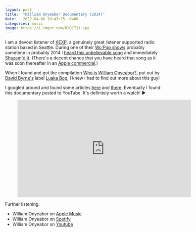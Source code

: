 ```yaml
---
layout: post
title:  "William Onyeabor Documentary (2014)"
date:   2022-04-08 18:43:25 -0400
categories: music
image: https://i.imgur.com/NlQC7ji.jpg
---
```

I am a devout listener of [KEXP](https://kexp.org/), a genuinely great listener supported radio station based in Seattle. During one of their [Wo'Pop shows](https://www.kexp.org/shows/WoPop/) probably sometime in probably 2014 I [heard this unbelievable song](https://www.youtube.com/watch?v=xyL4c_LDCl0) and immediately [Shazam'd it](https://en.wikipedia.org/wiki/Shazam_(application)). (There's a decent chance that you have heard that song as it was soon thereafter in an [Apple commercial](https://www.youtube.com/watch?v=J2uSGFgFn2Q).)

When I found and got the compilation [Who is William Onyeabor?](https://en.wikipedia.org/wiki/Who_is_William_Onyeabor%3F),  put out by [David Byrne's](https://en.wikipedia.org/wiki/David_Byrne) label [Luaka Bop](https://en.wikipedia.org/wiki/Luaka_Bop), I knew I had to find out more about this guy!

I googled around and found some articles [here](https://www.npr.org/sections/therecord/2017/01/18/510410574/william-onyeabor-mysterious-funk-musician-dies-at-70) and [there](https://www.theguardian.com/music/2017/jan/18/who-was-william-onyeabor-nigerian-synthesizer-whiz). Eventually I found this documentary posted to YouTube. It's definitely worth a watch! ▶️

<figure class="image is-16by9">
  <iframe class="has-ratio" width="560" height="315" src="https://www.youtube.com/embed/GiaRp0M2fxE" frameborder="0" allow="accelerometer; autoplay; clipboard-write; encrypted-media; gyroscope; picture-in-picture" allowfullscreen></iframe>
</figure>

Further listening:
* William Onyeabor on [Apple Music](https://music.apple.com/us/artist/william-onyeabor/6667947)
* William Onyeabor on [Spotify](https://open.spotify.com/artist/755pQSGUy6rtPrUCbnJTvi?autoplay=true)
* William Onyeabor on [Youtube](https://www.youtube.com/results?search_query=william+onyeabor)
